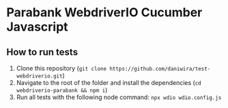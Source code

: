 # Parabank WebdriverIO Cucumber Javascript

## How to run tests

1. Clone this repository (`git clone https://github.com/daniwira/test-webdriverio.git`)
2. Navigate to the root of the folder and install the dependencies (`cd webdriverio-parabank && npm i`)
3. Run all tests with the following node command: `npx wdio wdio.config.js`
